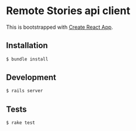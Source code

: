 # Remote Stories api client

This is bootstrapped with [Create React App](https://github.com/facebookincubator/create-react-app).

## Installation

```sh
$ bundle install
```

## Development

```sh
$ rails server
```

## Tests

```sh
$ rake test
```
